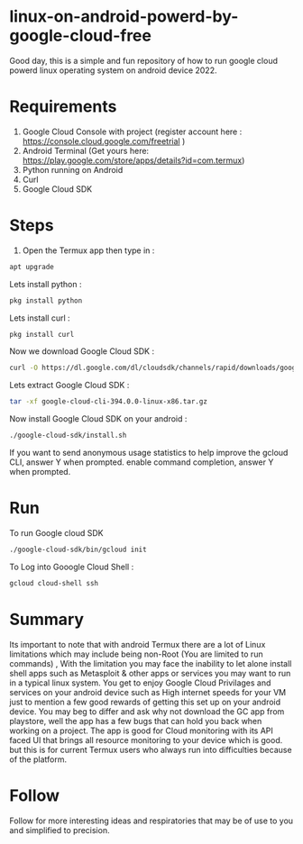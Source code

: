 # linux-on-android-powerd-by-google-cloud-free
Good day, this is a simple and fun repository of how to run google cloud powerd linux operating system on android device 2022. 

# Requirements 
1. Google Cloud Console with project (register account here : https://console.cloud.google.com/freetrial ) 
2. Android Terminal (Get yours here: https://play.google.com/store/apps/details?id=com.termux) 
3. Python running on Android 
4. Curl 
5. Google Cloud SDK 


# Steps 
1. Open the Termux app then type in : 
```bash 
apt upgrade 
```
Lets install python : 
```bash 
pkg install python 
```
Lets install curl :
```bash
pkg install curl
```
Now we download Google Cloud SDK : 

```bash 
curl -O https://dl.google.com/dl/cloudsdk/channels/rapid/downloads/google-cloud-cli-394.0.0-linux-x86.tar.gz
```
Lets extract Google Cloud SDK :
```bash
tar -xf google-cloud-cli-394.0.0-linux-x86.tar.gz
```
Now install Google Cloud SDK on your android : 
```bash 
./google-cloud-sdk/install.sh
```
If you want to send anonymous usage statistics to help improve the gcloud CLI, answer Y when prompted.
enable command completion, answer Y when prompted.

# Run 
To run Google cloud SDK 

```bash 
./google-cloud-sdk/bin/gcloud init
```

To Log into Gooogle Cloud Shell : 
```bash
gcloud cloud-shell ssh
```

# Summary
Its important to note that with android Termux there are a lot of Linux limitations which may include being non-Root (You are limited to run commands) , 
With the limitation you may face the inability to let alone install shell apps such as Metasploit & other apps or services you may want to run in a
typical linux system. 
You get to enjoy Google Cloud Privilages and services on your android device such as High internet speeds for your VM just to mention a few good rewards of getting this set up on your android device. 
You may beg to differ and ask why not download the GC app from playstore, well the app has a few bugs that can hold you back when working on a project. The app is good for Cloud monitoring with its API faced UI that brings all resource monitoring to your device which is good. but this is for current Termux users who always run into difficulties because of the platform. 

# Follow 
Follow for more interesting ideas and respiratories that may be of use to you and simplified to precision. 

